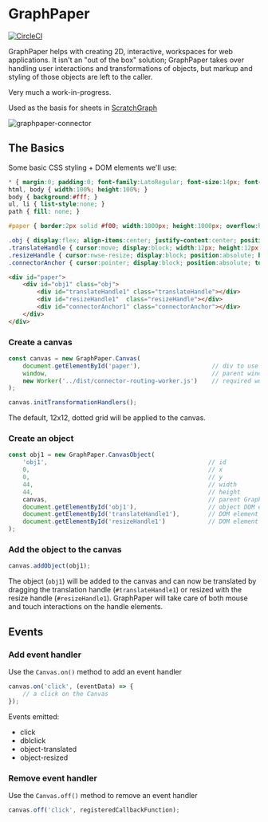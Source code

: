 # GraphPaper

[![CircleCI](https://circleci.com/gh/aautar/graphpaper.svg?style=svg)](https://circleci.com/gh/aautar/graphpaper)

GraphPaper helps with creating 2D, interactive, workspaces for web applications. It isn't an "out of the box" solution; GraphPaper takes over handling user interactions and transformations of objects, but markup and styling of those objects are left to the caller.

Very much a work-in-progress.

Used as the basis for sheets in [ScratchGraph](https://scratchgraph.com)

![graphpaper-connector](https://user-images.githubusercontent.com/12861733/33002147-358957a8-cd80-11e7-89ae-1b211c0eb2db.png)

## The Basics

Some basic CSS styling + DOM elements we'll use:

```css
* { margin:0; padding:0; font-family:LatoRegular; font-size:14px; font-weight:normal; }
html, body { width:100%; height:100%; }
body { background:#fff; }
ul, li { list-style:none; }
path { fill: none; }

#paper { border:2px solid #f00; width:1000px; height:1000px; overflow:hidden; position:relative; transform-origin:0 0; transition:transform 0.55s ease-in-out; }

.obj { display:flex; align-items:center; justify-content:center; position:absolute; width:44px; height:44px; background:#fff; border:1px solid #0094ff; border-radius:4px; }
.translateHandle { cursor:move; display:block; width:12px; height:12px; background:#0094ff; border-radius:12px; }
.resizeHandle { cursor:nwse-resize; display:block; position:absolute; bottom:3px; right:3px; width:12px; height:12px; background:url(resize-handle.svg) 0 0 no-repeat; } 
.connectorAnchor { cursor:pointer; display:block; position:absolute; top:0px; right:-18px; width:12px; height:12px; background:#fff; border:2px solid rgb(0, 109, 201); border-radius:4px; }
```

```html
<div id="paper">
    <div id="obj1" class="obj">
        <div id="translateHandle1" class="translateHandle"></div>
        <div id="resizeHandle1"  class="resizeHandle"></div>
        <div id="connectorAnchor1" class="connectorAnchor"></div>
    </div>
</div>
```

### Create a canvas

```javascript
const canvas = new GraphPaper.Canvas(
    document.getElementById('paper'),                    // div to use
    window,                                              // parent window 
    new Worker('../dist/connector-routing-worker.js')    // required worker for connector routing
);

canvas.initTransformationHandlers();
```

The default, 12x12, dotted grid will be applied to the canvas.

###  Create an object

```javascript
const obj1 = new GraphPaper.CanvasObject(
    'obj1',                                             // id
    0,                                                  // x        
    0,                                                  // y
    44,                                                 // width
    44,                                                 // height
    canvas,                                             // parent GraphPaper.Canvas
    document.getElementById('obj1'),                    // object DOM element
    document.getElementById('translateHandle1'),        // DOM element for the object's translation handle
    document.getElementById('resizeHandle1')            // DOM element for the object's resize handle
);
```

### Add the object to the canvas

```javascript
canvas.addObject(obj1);
```

 The object (`obj1`) will be added to the canvas and can now be translated by dragging the translation handle (`#translateHandle1`) or resized with the resize handle (`#resizeHandle1`). GraphPaper will take care of both mouse and touch interactions on the handle elements.

## Events

### Add event handler

Use the `Canvas.on()` method to add an event handler

```javascript
canvas.on('click', (eventData) => {
    // a click on the Canvas
});
```

Events emitted:

- click
- dblclick
- object-translated
- object-resized


### Remove event handler

Use the `Canvas.off()` method to remove an event handler

```javascript
canvas.off('click', registeredCallbackFunction);
```

